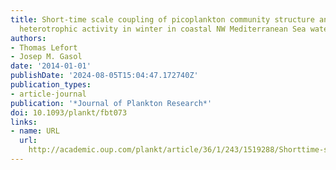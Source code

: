 ```yaml
---
title: Short-time scale coupling of picoplankton community structure and single-cell
  heterotrophic activity in winter in coastal NW Mediterranean Sea waters
authors:
- Thomas Lefort
- Josep M. Gasol
date: '2014-01-01'
publishDate: '2024-08-05T15:04:47.172740Z'
publication_types:
- article-journal
publication: '*Journal of Plankton Research*'
doi: 10.1093/plankt/fbt073
links:
- name: URL
  url: 
    http://academic.oup.com/plankt/article/36/1/243/1519288/Shorttime-scale-coupling-of-picoplankton-community
---
```

